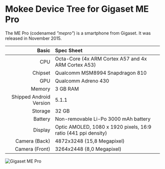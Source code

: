 # Mokee Device Tree for Gigaset ME Pro

The ME Pro (codenamed _"mepro"_) is a smartphone from Gigaset.
It was released in November 2015.

| Basic                   | Spec Sheet                                                                                                                     |
| -----------------------:|:------------------------------------------------------------------------------------------------------------------------------ |
| CPU                     | Octa-Core (4x ARM Cortex A57 and 4x ARM Cortex A53)                                                                            |
| Chipset                 | Qualcomm MSM8994 Snapdragon 810                                                                                                |
| GPU                     | Qualcomm Adreno 430                                                                                                            |
| Memory                  | 3 GB RAM                                                                                                                       |
| Shipped Android Version | 5.1.1                                                                                                                          |
| Storage                 | 32 GB                                                                                                                          |
| Battery                 | Non-removable Li-Po 3000 mAh battery                                                                                           |
| Display                 | Optic AMOLED, 1080 x 1920 pixels, 16:9 ratio (441 ppi density)                                                                 |
| Camera (Back)           | 4872x3248 (15,8 Megapixel)                                                                                                     |
| Camera (Front)          | 3264x2448 (8,0 Megapixel)                                                                                                      |

![Gigaset ME Pro](https://www.inside-handy.de/img/gigaset-me-pro.jpg "Gigaset ME Pro")

